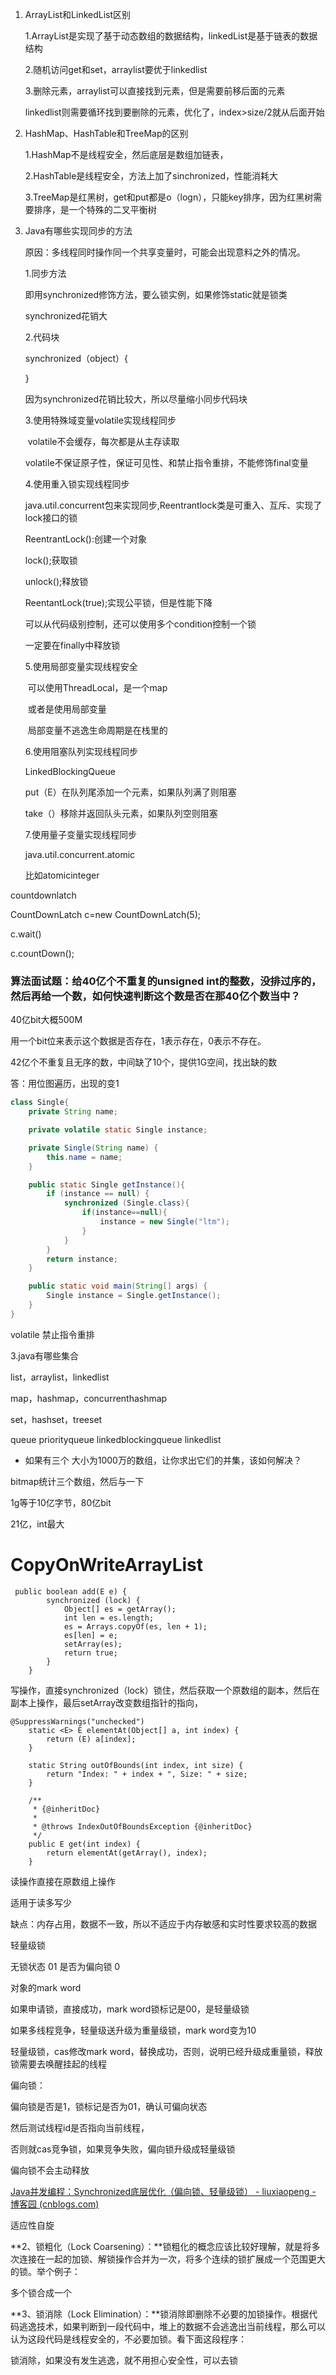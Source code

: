 1. ArrayList和LinkedList区别

   1.ArrayList是实现了基于动态数组的数据结构，linkedList是基于链表的数据结构

   2.随机访问get和set，arraylist要优于linkedlist

   3.删除元素，arraylist可以直接找到元素，但是需要前移后面的元素

   ​	linkedlist则需要循环找到要删除的元素，优化了，index>size/2就从后面开始

2. HashMap、HashTable和TreeMap的区别

   1.HashMap不是线程安全，然后底层是数组加链表，

   2.HashTable是线程安全，方法上加了sinchronized，性能消耗大

   3.TreeMap是红黑树，get和put都是o（logn），只能key排序，因为红黑树需要排序，是一个特殊的二叉平衡树

   

   

3. Java有哪些实现同步的方法
	
    原因：多线程同时操作同一个共享变量时，可能会出现意料之外的情况。
   
   1.同步方法
   
   即用synchronized修饰方法，要么锁实例，如果修饰static就是锁类
   
   synchronized花销大
   
   2.代码块
   
   synchronized（object）{
   
   }
   
   因为synchronized花销比较大，所以尽量缩小同步代码块
   
   3.使用特殊域变量volatile实现线程同步
   
   ​	volatile不会缓存，每次都是从主存读取
   
   ​	volatile不保证原子性，保证可见性、和禁止指令重排，不能修饰final变量
   
   4.使用重入锁实现线程同步
   
   ​	java.util.concurrent包来实现同步,Reentrantlock类是可重入、互斥、实现了lock接口的锁
   
   ReentrantLock():创建一个对象
   
   lock();获取锁
   
   unlock();释放锁
   
   ReentantLock(true);实现公平锁，但是性能下降
   
   可以从代码级别控制，还可以使用多个condition控制一个锁
   
   一定要在finally中释放锁
   
   5.使用局部变量实现线程安全
   
   ​	可以使用ThreadLocal，是一个map
   
   ​	或者是使用局部变量
   
   ​	局部变量不逃逸生命周期是在栈里的
   
   6.使用阻塞队列实现线程同步
   
   LinkedBlockingQueue
   
   put（E）在队列尾添加一个元素，如果队列满了则阻塞
   
   take（）移除并返回队头元素，如果队列空则阻塞
   
   7.使用量子变量实现线程同步
   
   java.util.concurrent.atomic 
   
   比如atomicinteger





countdownlatch

CountDownLatch c=new CountDownLatch(5);

c.wait()

c.countDown();

### 算法面试题：给40亿个不重复的unsigned int的整数，没排过序的，然后再给一个数，如何快速判断这个数是否在那40亿个数当中？

40亿bit大概500M

用一个bit位来表示这个数据是否存在，1表示存在，0表示不存在。

42亿个不重复且无序的数，中间缺了10个，提供1G空间，找出缺的数

答：用位图遍历，出现的变1



```java
class Single{
    private String name;

    private volatile static Single instance;

    private Single(String name) {
        this.name = name;
    }

    public static Single getInstance(){
        if (instance == null) {
            synchronized (Single.class){
                if(instance==null){
                    instance = new Single("ltm");
                }
            }
        }
        return instance;
    }

    public static void main(String[] args) {
        Single instance = Single.getInstance();
    }
}
```

volatile 禁止指令重排





3.java有哪些集合

list，arraylist，linkedlist

map，hashmap，concurrenthashmap

set，hashset，treeset

queue priorityqueue linkedblockingqueue linkedlist

- 如果有三个 大小为1000万的数组，让你求出它们的并集，该如何解决？

bitmap统计三个数组，然后与一下

1g等于10亿字节，80亿bit

21亿，int最大

# CopyOnWriteArrayList

```
 public boolean add(E e) {
        synchronized (lock) {
            Object[] es = getArray();
            int len = es.length;
            es = Arrays.copyOf(es, len + 1);
            es[len] = e;
            setArray(es);
            return true;
        }
    }
```

写操作，直接synchronized（lock）锁住，然后获取一个原数组的副本，然后在副本上操作，最后setArray改变数组指针的指向，



```
@SuppressWarnings("unchecked")
    static <E> E elementAt(Object[] a, int index) {
        return (E) a[index];
    }

    static String outOfBounds(int index, int size) {
        return "Index: " + index + ", Size: " + size;
    }

    /**
     * {@inheritDoc}
     *
     * @throws IndexOutOfBoundsException {@inheritDoc}
     */
    public E get(int index) {
        return elementAt(getArray(), index);
    }
```

读操作直接在原数组上操作

适用于读多写少

缺点：内存占用，数据不一致，所以不适应于内存敏感和实时性要求较高的数据

轻量级锁

无锁状态 01 是否为偏向锁 0

对象的mark word

如果申请锁，直接成功，mark word锁标记是00，是轻量级锁

如果多线程竞争，轻量级送升级为重量级锁，mark word变为10

轻量级锁，cas修改mark word，替换成功，否则，说明已经升级成重量锁，释放锁需要去唤醒挂起的线程

偏向锁：

偏向锁是否是1，锁标记是否为01，确认可偏向状态

然后测试线程id是否指向当前线程，

否则就cas竞争锁，如果竞争失败，偏向锁升级成轻量级锁

偏向锁不会主动释放

[Java并发编程：Synchronized底层优化（偏向锁、轻量级锁） - liuxiaopeng - 博客园 (cnblogs.com)](https://www.cnblogs.com/paddix/p/5405678.html)

适应性自旋

**2、锁粗化（Lock Coarsening）：**锁粗化的概念应该比较好理解，就是将多次连接在一起的加锁、解锁操作合并为一次，将多个连续的锁扩展成一个范围更大的锁。举个例子：

多个锁合成一个

**3、锁消除（Lock Elimination）：**锁消除即删除不必要的加锁操作。根据代码逃逸技术，如果判断到一段代码中，堆上的数据不会逃逸出当前线程，那么可以认为这段代码是线程安全的，不必要加锁。看下面这段程序：

锁消除，如果没有发生逃逸，就不用担心安全性，可以去锁